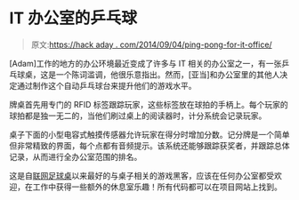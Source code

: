 # IT 办公室的乒乓球

> 原文:[https://hack aday . com/2014/09/04/ping-pong-for-it-office/](https://hackaday.com/2014/09/04/ping-pong-for-the-it-office/)

[Adam]工作的地方的办公环境最近变成了许多与 IT 相关的办公室之一，有一张乒乓球桌，这是一个陈词滥调，他很乐意指出。然而，[亚当]和办公室里的其他人决定通过制作这个自动乒乓球台来提升他们的游戏水平。

牌桌首先用专门的 RFID 标签跟踪玩家，这些标签放在球拍的手柄上。每个玩家的球拍都是独一无二的，当他们刷过桌上的阅读器时，计分系统会记录玩家。

桌子下面的小型电容式触摸传感器允许玩家在得分时增加分数。记分牌是一个简单但非常精致的界面，每个点都有音频提示。该系统还能够跟踪获奖者，并跟踪总体记录，从而进行全办公室范围的排名。

这是自[联网足球桌](http://hackaday.com/2014/08/26/foosball-now-part-of-the-internet-of-things/)以来最好的与桌子相关的游戏黑客，应该在任何办公室都受欢迎，在工作中获得一些额外的休息室乐趣！所有代码都可以在项目网站上找到。